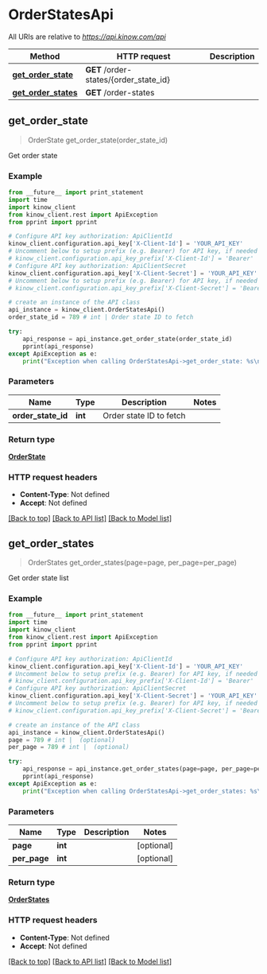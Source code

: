 # OrderStatesApi

All URIs are relative to *https://api.kinow.com/api*

Method | HTTP request | Description
------------- | ------------- | -------------
[**get_order_state**](#get_order_state) | **GET** /order-states/{order_state_id} | 
[**get_order_states**](#get_order_states) | **GET** /order-states | 


## **get_order_state**
> OrderState get_order_state(order_state_id)



Get order state

### Example 
```python
from __future__ import print_statement
import time
import kinow_client
from kinow_client.rest import ApiException
from pprint import pprint

# Configure API key authorization: ApiClientId
kinow_client.configuration.api_key['X-Client-Id'] = 'YOUR_API_KEY'
# Uncomment below to setup prefix (e.g. Bearer) for API key, if needed
# kinow_client.configuration.api_key_prefix['X-Client-Id'] = 'Bearer'
# Configure API key authorization: ApiClientSecret
kinow_client.configuration.api_key['X-Client-Secret'] = 'YOUR_API_KEY'
# Uncomment below to setup prefix (e.g. Bearer) for API key, if needed
# kinow_client.configuration.api_key_prefix['X-Client-Secret'] = 'Bearer'

# create an instance of the API class
api_instance = kinow_client.OrderStatesApi()
order_state_id = 789 # int | Order state ID to fetch

try: 
    api_response = api_instance.get_order_state(order_state_id)
    pprint(api_response)
except ApiException as e:
    print("Exception when calling OrderStatesApi->get_order_state: %s\n" % e)
```

### Parameters

Name | Type | Description  | Notes
------------- | ------------- | ------------- | -------------
 **order_state_id** | **int**| Order state ID to fetch | 

### Return type

[**OrderState**](#OrderState)

### HTTP request headers

 - **Content-Type**: Not defined
 - **Accept**: Not defined

[[Back to top]](#) [[Back to API list]](#documentation-for-api-endpoints) [[Back to Model list]](#documentation-for-models)

## **get_order_states**
> OrderStates get_order_states(page=page, per_page=per_page)



Get order state list

### Example 
```python
from __future__ import print_statement
import time
import kinow_client
from kinow_client.rest import ApiException
from pprint import pprint

# Configure API key authorization: ApiClientId
kinow_client.configuration.api_key['X-Client-Id'] = 'YOUR_API_KEY'
# Uncomment below to setup prefix (e.g. Bearer) for API key, if needed
# kinow_client.configuration.api_key_prefix['X-Client-Id'] = 'Bearer'
# Configure API key authorization: ApiClientSecret
kinow_client.configuration.api_key['X-Client-Secret'] = 'YOUR_API_KEY'
# Uncomment below to setup prefix (e.g. Bearer) for API key, if needed
# kinow_client.configuration.api_key_prefix['X-Client-Secret'] = 'Bearer'

# create an instance of the API class
api_instance = kinow_client.OrderStatesApi()
page = 789 # int |  (optional)
per_page = 789 # int |  (optional)

try: 
    api_response = api_instance.get_order_states(page=page, per_page=per_page)
    pprint(api_response)
except ApiException as e:
    print("Exception when calling OrderStatesApi->get_order_states: %s\n" % e)
```

### Parameters

Name | Type | Description  | Notes
------------- | ------------- | ------------- | -------------
 **page** | **int**|  | [optional] 
 **per_page** | **int**|  | [optional] 

### Return type

[**OrderStates**](#OrderStates)

### HTTP request headers

 - **Content-Type**: Not defined
 - **Accept**: Not defined

[[Back to top]](#) [[Back to API list]](#documentation-for-api-endpoints) [[Back to Model list]](#documentation-for-models)

